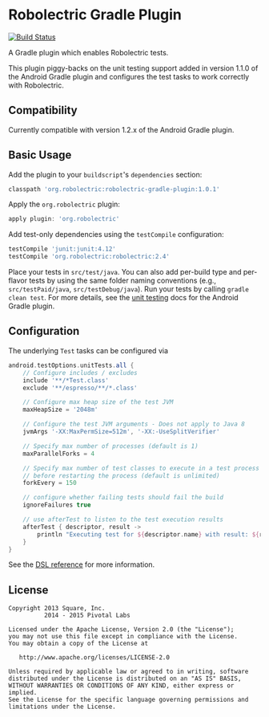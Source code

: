 # Robolectric Gradle Plugin

[![Build Status](https://secure.travis-ci.org/robolectric/robolectric-gradle-plugin.png?branch=master)](http://travis-ci.org/robolectric/robolectric-gradle-plugin)

A Gradle plugin which enables Robolectric tests.

This plugin piggy-backs on the unit testing support added in version 1.1.0 of the Android Gradle plugin and configures the test tasks to work correctly with Robolectric.

## Compatibility

Currently compatible with version 1.2.x of the Android Gradle plugin.

## Basic Usage

Add the plugin to your `buildscript`'s `dependencies` section:

```groovy
classpath 'org.robolectric:robolectric-gradle-plugin:1.0.1'
```

Apply the `org.robolectric` plugin:

```groovy
apply plugin: 'org.robolectric'
```

Add test-only dependencies using the `testCompile` configuration:

```groovy
testCompile 'junit:junit:4.12'
testCompile 'org.robolectric:robolectric:2.4'
```

Place your tests in `src/test/java`. You can also add per-build type and per-flavor tests by using the same folder naming conventions (e.g., `src/testPaid/java`, `src/testDebug/java`). Run your tests by calling `gradle clean test`. For more details, see the [unit testing](http://tools.android.com/tech-docs/unit-testing-support) docs for the Android Gradle plugin.

## Configuration

The underlying `Test` tasks can be configured via

```groovy
android.testOptions.unitTests.all {
    // Configure includes / excludes
    include '**/*Test.class'
    exclude '**/espresso/**/*.class'

    // Configure max heap size of the test JVM
    maxHeapSize = '2048m'

    // Configure the test JVM arguments - Does not apply to Java 8
    jvmArgs '-XX:MaxPermSize=512m', '-XX:-UseSplitVerifier'

    // Specify max number of processes (default is 1)
    maxParallelForks = 4

    // Specify max number of test classes to execute in a test process
    // before restarting the process (default is unlimited)
    forkEvery = 150

    // configure whether failing tests should fail the build
    ignoreFailures true

    // use afterTest to listen to the test execution results
    afterTest { descriptor, result ->
        println "Executing test for ${descriptor.name} with result: ${result.resultType}"
    }
}
```

See the [DSL reference][1] for more information.

## License

    Copyright 2013 Square, Inc.
              2014 - 2015 Pivotal Labs

    Licensed under the Apache License, Version 2.0 (the "License");
    you may not use this file except in compliance with the License.
    You may obtain a copy of the License at

       http://www.apache.org/licenses/LICENSE-2.0

    Unless required by applicable law or agreed to in writing, software
    distributed under the License is distributed on an "AS IS" BASIS,
    WITHOUT WARRANTIES OR CONDITIONS OF ANY KIND, either express or implied.
    See the License for the specific language governing permissions and
    limitations under the License.

 [1]: http://gradle.org/docs/current/dsl/org.gradle.api.tasks.testing.Test.html
